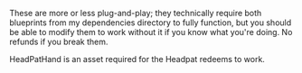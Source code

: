 These are more or less plug-and-play; they technically require both blueprints from my dependencies directory to fully function, but you should be able to modify them to work without it if you know what you're doing.
No refunds if you break them.

HeadPatHand is an asset required for the Headpat redeems to work.
